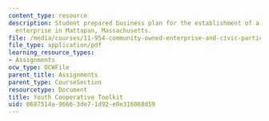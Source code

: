 ```yaml
---
content_type: resource
description: Student prepared business plan for the establishment of a youth-run community
  enterprise in Mattapan, Massachusetts.
file: /media/courses/11-954-community-owned-enterprise-and-civic-participation-spring-2005/0687514a96663de71d92e0e316868d59_youthtoolkit.pdf
file_type: application/pdf
learning_resource_types:
- Assignments
ocw_type: OCWFile
parent_title: Assignments
parent_type: CourseSection
resourcetype: Document
title: Youth Cooperative Toolkit
uid: 0687514a-9666-3de7-1d92-e0e316868d59
---
```

